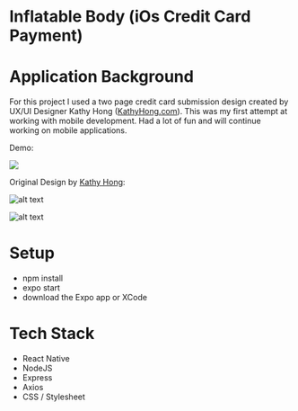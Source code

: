 # Inflatable Body (iOs Credit Card Payment)

# Application Background

For this project I used a two page credit card submission design created by UX/UI Designer Kathy Hong ([KathyHong.com](https://www.kathyhong.com)).  This was my first attempt at working with mobile development.  Had a lot of fun and will continue working on mobile applications.

Demo:


![](https://inflatableimg.s3-us-west-1.amazonaws.com/inflatable.gif)

Original Design by [Kathy Hong](https://www.kathyhong.com):

![alt text](https://inflatableimg.s3-us-west-1.amazonaws.com/IMG_9599+2.jpg)

![alt text](https://inflatableimg.s3-us-west-1.amazonaws.com/IMG_9600+2.jpg)


# Setup

* npm install
* expo start
* download the Expo app or XCode 

# Tech Stack

* React Native
* NodeJS
* Express
* Axios
* CSS / Stylesheet

